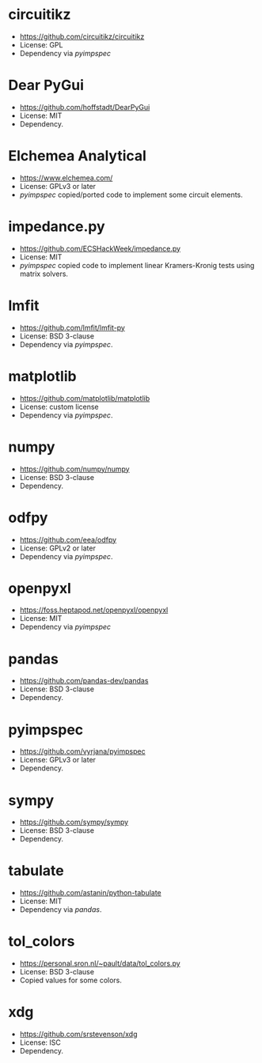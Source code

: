 # circuitikz
- https://github.com/circuitikz/circuitikz
- License: GPL
- Dependency via *pyimpspec*

# Dear PyGui
- https://github.com/hoffstadt/DearPyGui
- License: MIT
- Dependency.

# Elchemea Analytical
- https://www.elchemea.com/
- License: GPLv3 or later
- *pyimpspec* copied/ported code to implement some circuit elements.

# impedance.py
- https://github.com/ECSHackWeek/impedance.py
- License: MIT
- *pyimpspec* copied code to implement linear Kramers-Kronig tests using matrix solvers.

# lmfit
- https://github.com/lmfit/lmfit-py
- License: BSD 3-clause
- Dependency via *pyimpspec*.

# matplotlib
- https://github.com/matplotlib/matplotlib
- License: custom license
- Dependency via *pyimpspec*.

# numpy
- https://github.com/numpy/numpy
- License: BSD 3-clause
- Dependency.

# odfpy
- https://github.com/eea/odfpy
- License: GPLv2 or later
- Dependency via *pyimpspec*.

# openpyxl
- https://foss.heptapod.net/openpyxl/openpyxl
- License: MIT
- Dependency via *pyimpspec*

# pandas
- https://github.com/pandas-dev/pandas
- License: BSD 3-clause
- Dependency.

# pyimpspec
- https://github.com/vyrjana/pyimpspec
- License: GPLv3 or later
- Dependency.

# sympy
- https://github.com/sympy/sympy
- License: BSD 3-clause
- Dependency.

# tabulate
- https://github.com/astanin/python-tabulate
- License: MIT
- Dependency via *pandas*.

# tol_colors
- https://personal.sron.nl/~pault/data/tol_colors.py
- License: BSD 3-clause
- Copied values for some colors.

# xdg
- https://github.com/srstevenson/xdg
- License: ISC
- Dependency.
